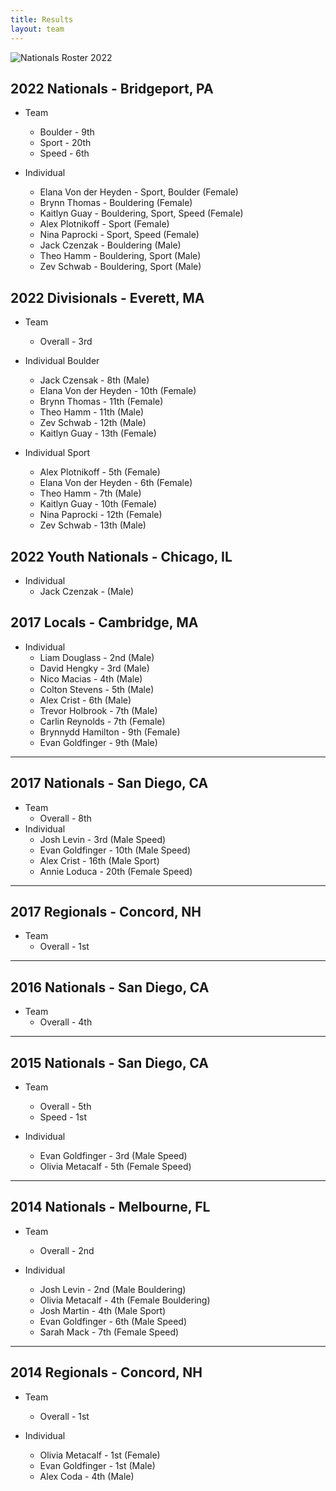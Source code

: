 ```yaml
---
title: Results
layout: team
---
```

![Nationals Roster 2022](/images/natty_2022_roster.png)

## 2022 Nationals - Bridgeport, PA
* Team
  * Boulder - 9th
  * Sport - 20th
  * Speed - 6th

* Individual
  * Elana Von der Heyden - Sport, Boulder (Female)
  * Brynn Thomas - Bouldering (Female)
  * Kaitlyn Guay - Bouldering, Sport, Speed (Female)
  * Alex Plotnikoff - Sport (Female)
  * Nina Paprocki - Sport, Speed (Female)
  * Jack Czenzak - Bouldering (Male)
  * Theo Hamm - Bouldering, Sport (Male)
  * Zev Schwab - Bouldering, Sport (Male)

## 2022 Divisionals - Everett, MA
* Team
  * Overall - 3rd

* Individual Boulder
  * Jack Czensak - 8th (Male)
  * Elana Von der Heyden - 10th (Female)
  * Brynn Thomas - 11th (Female)
  * Theo Hamm - 11th (Male)
  * Zev Schwab - 12th (Male)
  * Kaitlyn Guay - 13th (Female)
 

* Individual Sport
  * Alex Plotnikoff - 5th (Female)
  * Elana Von der Heyden - 6th (Female)
  * Theo Hamm - 7th (Male)
  * Kaitlyn Guay - 10th (Female)
  * Nina Paprocki - 12th (Female)
  * Zev Schwab - 13th (Male)

## 2022 Youth Nationals - Chicago, IL

* Individual
  * Jack Czenzak - (Male)

## 2017 Locals - Cambridge, MA

* Individual
  * Liam Douglass - 2nd (Male)
  * David Hengky - 3rd (Male)
  * Nico Macias - 4th (Male)
  * Colton Stevens - 5th (Male)
  * Alex Crist - 6th (Male)
  * Trevor Holbrook - 7th (Male)
  * Carlin Reynolds - 7th (Female)
  * Brynnydd Hamilton - 9th (Female)
  * Evan Goldfinger - 9th (Male)

---

## 2017 Nationals - San Diego, CA

* Team
  * Overall - 8th
* Individual
  * Josh Levin - 3rd (Male Speed)
  * Evan Goldfinger - 10th (Male Speed)
  * Alex Crist - 16th (Male Sport)
  * Annie Loduca - 20th (Female Speed)

---

## 2017 Regionals - Concord, NH

* Team
  * Overall - 1st

---

## 2016 Nationals - San Diego, CA

* Team
  * Overall - 4th

---

## 2015 Nationals - San Diego, CA

* Team
  * Overall - 5th
  * Speed - 1st

* Individual
  * Evan Goldfinger - 3rd (Male Speed)
  * Olivia Metacalf - 5th (Female Speed)

---

## 2014 Nationals - Melbourne, FL

* Team
  * Overall - 2nd

* Individual
  * Josh Levin - 2nd (Male Bouldering)
  * Olivia Metacalf - 4th (Female Bouldering)
  * Josh Martin - 4th (Male Sport)
  * Evan Goldfinger - 6th (Male Speed)
  * Sarah Mack - 7th (Female Speed)

---

## 2014 Regionals - Concord, NH

* Team
  * Overall - 1st

* Individual
  * Olivia Metacalf - 1st (Female)
  * Evan Goldfinger - 1st (Male)
  * Alex Coda - 4th (Male)
